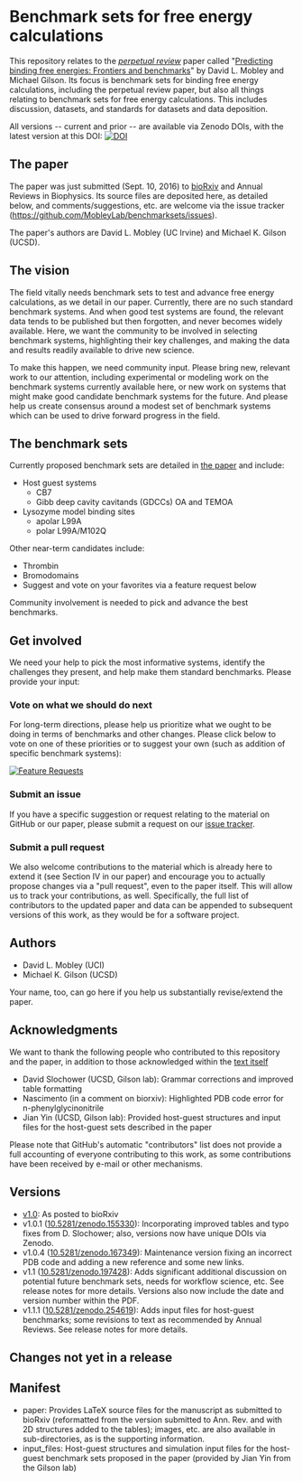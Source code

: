 # Benchmark sets for free energy calculations

This repository relates to the *[perpetual review](https://arxiv.org/abs/1502.01329)* paper called "[Predicting binding free energies: Frontiers and benchmarks](http://biorxiv.org/content/early/2016/09/11/074625)" by David L. Mobley and Michael Gilson. Its focus is benchmark sets for binding free energy calculations, including the perpetual review paper, but also all things relating to benchmark sets for free energy calculations. This includes discussion, datasets, and standards for datasets and data deposition.

All versions -- current and prior -- are available via Zenodo DOIs, with the latest version at this DOI: [![DOI](https://zenodo.org/badge/67898475.svg)](https://zenodo.org/badge/latestdoi/67898475)


## The paper

The paper was just submitted (Sept. 10, 2016) to [bioRxiv](http://biorxiv.org/content/early/2016/09/11/074625) and Annual Reviews in Biophysics. Its source files are deposited here, as detailed below, and comments/suggestions, etc. are welcome via the issue tracker (https://github.com/MobleyLab/benchmarksets/issues).

The paper's authors are David L. Mobley (UC Irvine) and Michael K. Gilson (UCSD).

## The vision

The field vitally needs benchmark sets to test and advance free energy calculations, as we detail in our paper. 
Currently, there are no such standard benchmark systems.
And when good test systems are found, the relevant data tends to be published but then forgotten, and never becomes widely available. 
Here, we want the community to be involved in selecting benchmark systems, highlighting their key challenges, and making the data and results readily available to drive new science.

To make this happen, we need community input. 
Please bring new, relevant work to our attention, including experimental or modeling work on the benchmark systems currently available here, or new work on systems that might make good candidate benchmark systems for the future. 
And please help us create consensus around a modest set of benchmark systems which can be used to drive forward progress in the field.


## The benchmark sets

Currently proposed benchmark sets are detailed in [the paper](https://github.com/MobleyLab/benchmarksets/blob/master/paper/benchmarkset.pdf "Benchmark Sets") and include:
* Host guest systems
    * CB7
    * Gibb deep cavity cavitands (GDCCs) OA and TEMOA
* Lysozyme model binding sites
    * apolar L99A
    * polar L99A/M102Q

Other near-term candidates include:
* Thrombin
* Bromodomains
* Suggest and vote on your favorites via a feature request below

Community involvement is needed to pick and advance the best benchmarks.

## Get involved

We need your help to pick the most informative systems, identify the challenges they present, and help make them standard benchmarks. Please provide your input:

### Vote on what we should do next

For long-term directions, please help us prioritize what we ought to be doing in terms of benchmarks and other changes. Please click below to vote on one of these priorities or to suggest your own (such as addition of specific benchmark systems):

[![Feature Requests](http://feathub.com/MobleyLab/benchmarksets?format=svg)](http://feathub.com/MobleyLab/benchmarksets)

### Submit an issue

If you have a specific suggestion or request relating to the material on GitHub or our paper, please submit a request on our [issue tracker](https://github.com/MobleyLab/benchmarksets/issues).

### Submit a pull request

We also welcome contributions to the material which is already here to extend it (see Section IV in our paper) and encourage you to actually propose changes via a "pull request", even to the paper itself. This will allow us to track your contributions, as well. Specifically, the full list of contributors to the updated paper and data can be appended to subsequent versions of this work, as they would be for a software project.

## Authors
- David L. Mobley (UCI)
- Michael K. Gilson (UCSD)

Your name, too, can go here if you help us substantially revise/extend the paper.


## Acknowledgments

We want to thank the following people who contributed to this repository and the paper, in addition to those acknowledged within the [text itself](https://github.com/MobleyLab/benchmarksets/blob/master/paper/benchmarkset.pdf)

- David Slochower (UCSD, Gilson lab): Grammar corrections and improved table formatting
- Nascimento (in a comment on biorxiv): Highlighted PDB code error for n-phenylglycinonitrile
- Jian Yin (UCSD, Gilson lab): Provided host-guest structures and input files for the host-guest sets described in the paper

Please note that GitHub's automatic "contributors" list does not provide a full accounting of everyone contributing to this work, as some contributions have been received by e-mail or other mechanisms.

## Versions
- [v1.0](https://github.com/MobleyLab/benchmarksets/releases/tag/v1.0): As posted to bioRxiv 
- v1.0.1 ([10.5281/zenodo.155330](https://doi.org/10.5281/zenodo.15533)): Incorporating improved tables and typo fixes from D. Slochower; also, versions now have unique DOIs via Zenodo.
- v1.0.4 ([10.5281/zenodo.167349](http://doi.org/10.5281/zenodo.167349)): Maintenance version fixing an incorrect PDB code and adding a new reference and some new links.
- v1.1 ([10.5281/zenodo.197428](http://doi.org/10.5281/zenodo.197428)): Adds significant additional discussion on potential future benchmark sets, needs for workflow science, etc. See release notes for more details. Versions also now include the date and version number within the PDF.
- v1.1.1 ([10.5281/zenodo.254619](http://doi.org/10.5281/zenodo.254619)): Adds input files for host-guest benchmarks; some revisions to text as recommended by Annual Reviews. See release notes for more details.

## Changes not yet in a release

## Manifest

* paper: Provides LaTeX source files for the manuscript as submitted to bioRxiv (reformatted from the version submitted to Ann. Rev. and with 2D structures added to the tables); images, etc. are also available in sub-directories, as is the supporting information.
* input_files: Host-guest structures and simulation input files for the host-guest benchmark sets proposed in the paper (provided by Jian Yin from the Gilson lab)
